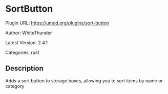 # SortButton

Plugin URL: https://umod.org/plugins/sort-button

Author: WhiteThunder

Latest Version: 2.4.1

Categories: rust

## Description

Adds a sort button to storage boxes, allowing you to sort items by name or category
